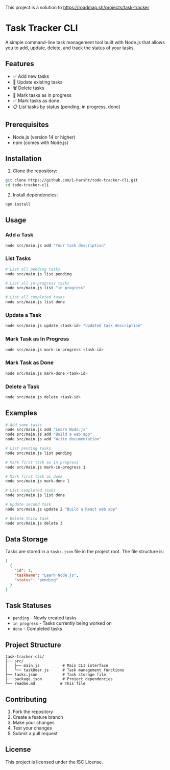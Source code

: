 This project is a solution to https://roadmap.sh/projects/task-tracker


# Task Tracker CLI

A simple command-line task management tool built with Node.js that allows you to add, update, delete, and track the status of your tasks.

## Features

- ✅ Add new tasks
- 📝 Update existing tasks
- 🗑️ Delete tasks
- 🔄 Mark tasks as in progress
- ✅ Mark tasks as done
- 📋 List tasks by status (pending, in progress, done)

## Prerequisites

- Node.js (version 14 or higher)
- npm (comes with Node.js)

## Installation

1. Clone the repository:
```bash
git clone https://github.com/1-harshr/todo-tracker-cli.git
cd todo-tracker-cli
```

2. Install dependencies:
```bash
npm install
```

## Usage

### Add a Task
```bash
node src/main.js add "Your task description"
```

### List Tasks
```bash
# List all pending tasks
node src/main.js list pending

# List all in-progress tasks
node src/main.js list "in progress"

# List all completed tasks
node src/main.js list done
```

### Update a Task
```bash
node src/main.js update <task-id> "Updated task description"
```

### Mark Task as In Progress
```bash
node src/main.js mark-in-progress <task-id>
```

### Mark Task as Done
```bash
node src/main.js mark-done <task-id>
```

### Delete a Task
```bash
node src/main.js delete <task-id>
```

## Examples

```bash
# Add some tasks
node src/main.js add "Learn Node.js"
node src/main.js add "Build a web app"
node src/main.js add "Write documentation"

# List pending tasks
node src/main.js list pending

# Mark first task as in progress
node src/main.js mark-in-progress 1

# Mark first task as done
node src/main.js mark-done 1

# List completed tasks
node src/main.js list done

# Update second task
node src/main.js update 2 "Build a React web app"

# Delete third task
node src/main.js delete 3
```

## Data Storage

Tasks are stored in a `tasks.json` file in the project root. The file structure is:

```json
[
  {
    "id": 1,
    "taskName": "Learn Node.js",
    "status": "pending"
  }
]
```

## Task Statuses

- `pending` - Newly created tasks
- `in progress` - Tasks currently being worked on
- `done` - Completed tasks

## Project Structure

```
task-tracker-cli/
├── src/
│   ├── main.js          # Main CLI interface
│   └── taskDoer.js      # Task management functions
├── tasks.json           # Task storage file
├── package.json         # Project dependencies
└── readme.md           # This file
```

## Contributing

1. Fork the repository
2. Create a feature branch
3. Make your changes
4. Test your changes
5. Submit a pull request

## License

This project is licensed under the ISC License.
